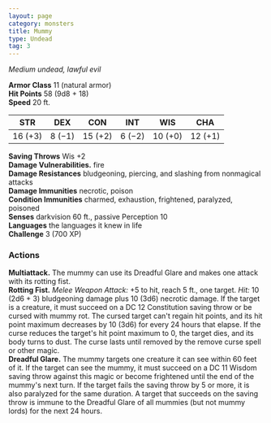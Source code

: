 ```yaml
---
layout: page
category: monsters
title: Mummy
type: Undead
tag: 3
---
```

_Medium undead, lawful evil_

**Armor Class** 11 (natural armor)    
**Hit Points** 58 (9d8 + 18)    
**Speed** 20 ft. 

| STR     | DEX     | CON     | INT     | WIS     | CHA     |
|---------|---------|---------|---------|---------|---------|
| 16 (+3) | 8 (−1)  | 15 (+2) | 6 (−2)  | 10 (+0) | 12 (+1) |

**Saving Throws** Wis +2    
**Damage Vulnerabilities.** fire    
**Damage Resistances** bludgeoning, piercing, and slashing from nonmagical attacks    
**Damage Immunities** necrotic, poison    
**Condition Immunities** charmed, exhaustion, frightened, paralyzed, poisoned    
**Senses** darkvision 60 ft., passive Perception 10    
**Languages** the languages it knew in life    
**Challenge** 3 (700 XP) 

### Actions 
**Multiattack.** The mummy can use its Dreadful Glare and makes one attack with its rotting fist.    
**Rotting Fist.** _Melee Weapon Attack:_ +5 to hit, reach 5 ft., one target. _Hit:_ 10 (2d6 + 3) bludgeoning damage plus 10 (3d6) necrotic damage. If the target is a creature, it must succeed on a DC 12 Constitution saving throw or be cursed with mummy rot. The cursed target can't regain hit points, and its hit point maximum decreases by 10 (3d6) for every 24 hours that elapse. If the curse reduces the target's hit point maximum to 0, the target dies, and its body turns to dust. The curse lasts until removed by the remove curse spell or other magic.    
**Dreadful Glare.** The mummy targets one creature it can see within 60 feet of it. If the target can see the mummy, it must succeed on a DC 11 Wisdom saving throw against this magic or become frightened until the end of the mummy's next turn. If the target fails the saving throw by 5 or more, it is also paralyzed for the same duration. A target that succeeds on the saving throw is immune to the Dreadful Glare of all mummies (but not mummy lords) for the next 24 hours.
